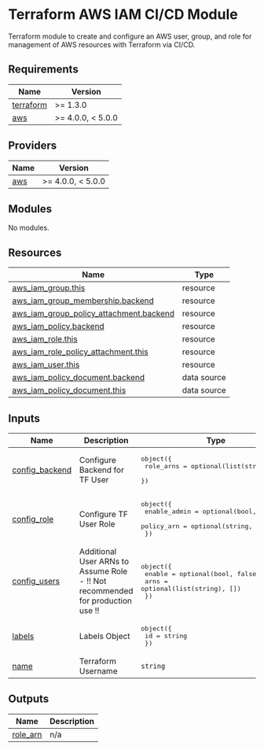 # Terraform AWS IAM CI/CD Module

Terraform module to create and configure an AWS user, group, and role for management of AWS resources with Terraform via CI/CD.

<!-- prettier-ignore-start -->
<!-- BEGIN_TF_DOCS -->
## Requirements

| Name | Version |
|------|---------|
| <a name="requirement_terraform"></a> [terraform](#requirement\_terraform) | >= 1.3.0 |
| <a name="requirement_aws"></a> [aws](#requirement\_aws) | >= 4.0.0, < 5.0.0 |

## Providers

| Name | Version |
|------|---------|
| <a name="provider_aws"></a> [aws](#provider\_aws) | >= 4.0.0, < 5.0.0 |

## Modules

No modules.

## Resources

| Name | Type |
|------|------|
| [aws_iam_group.this](https://registry.terraform.io/providers/hashicorp/aws/latest/docs/resources/iam_group) | resource |
| [aws_iam_group_membership.backend](https://registry.terraform.io/providers/hashicorp/aws/latest/docs/resources/iam_group_membership) | resource |
| [aws_iam_group_policy_attachment.backend](https://registry.terraform.io/providers/hashicorp/aws/latest/docs/resources/iam_group_policy_attachment) | resource |
| [aws_iam_policy.backend](https://registry.terraform.io/providers/hashicorp/aws/latest/docs/resources/iam_policy) | resource |
| [aws_iam_role.this](https://registry.terraform.io/providers/hashicorp/aws/latest/docs/resources/iam_role) | resource |
| [aws_iam_role_policy_attachment.this](https://registry.terraform.io/providers/hashicorp/aws/latest/docs/resources/iam_role_policy_attachment) | resource |
| [aws_iam_user.this](https://registry.terraform.io/providers/hashicorp/aws/latest/docs/resources/iam_user) | resource |
| [aws_iam_policy_document.backend](https://registry.terraform.io/providers/hashicorp/aws/latest/docs/data-sources/iam_policy_document) | data source |
| [aws_iam_policy_document.this](https://registry.terraform.io/providers/hashicorp/aws/latest/docs/data-sources/iam_policy_document) | data source |

## Inputs

| Name | Description | Type | Default | Required |
|------|-------------|------|---------|:--------:|
| <a name="input_config_backend"></a> [config\_backend](#input\_config\_backend) | Configure Backend for TF User | <pre>object({<br>    role_arns = optional(list(string), [])<br>  })</pre> | `{}` | no |
| <a name="input_config_role"></a> [config\_role](#input\_config\_role) | Configure TF User Role | <pre>object({<br>    enable_admin = optional(bool, false)<br>    policy_arn   = optional(string, null)<br>  })</pre> | n/a | yes |
| <a name="input_config_users"></a> [config\_users](#input\_config\_users) | Additional User ARNs to Assume Role - !! Not recommended for production use !! | <pre>object({<br>    enable = optional(bool, false)<br>    arns   = optional(list(string), [])<br>  })</pre> | `{}` | no |
| <a name="input_labels"></a> [labels](#input\_labels) | Labels Object | <pre>object({<br>    id = string<br>  })</pre> | n/a | yes |
| <a name="input_name"></a> [name](#input\_name) | Terraform Username | `string` | `"tf-ci-cd"` | no |

## Outputs

| Name | Description |
|------|-------------|
| <a name="output_role_arn"></a> [role\_arn](#output\_role\_arn) | n/a |
<!-- END_TF_DOCS -->
<!-- prettier-ignore-end -->
